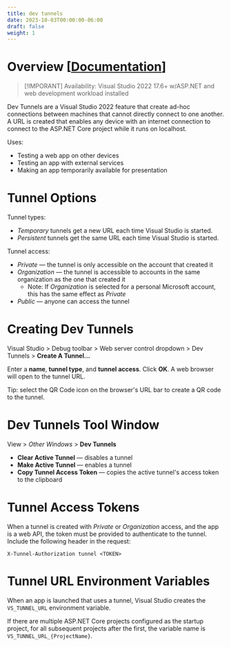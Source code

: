 ```yaml
---
title: dev tunnels
date: 2023-10-03T00:00:00-06:00
draft: false
weight: 1
---
```


# Overview [[Documentation](https://learn.microsoft.com/en-us/aspnet/core/test/dev-tunnels?view=aspnetcore-7.0)]  

> [!IMPORANT] Availability: Visual Studio 2022 17.6+ w/ASP.NET and web development workload installed

Dev Tunnels are a Visual Studio 2022 feature that create ad-hoc connections between machines that cannot directly connect to one another. A URL is created that enables any device with an internet connection to connect to the ASP.NET Core project while it runs on localhost.

Uses:
* Testing a web app on other devices
* Testing an app with external services
* Making an app temporarily available for presentation

# Tunnel Options
Tunnel types:
- *Temporary* tunnels get a new URL each time Visual Studio is started.
- *Persistent* tunnels get the same URL each time Visual Studio is started.

Tunnel access:
- *Private* —  the tunnel is only accessible on the account that created it
- *Organization* — the tunnel is accessible to accounts in the same organization as the one that created it
  - Note: If *Organization* is selected for a personal Microsoft account, this has the same effect as *Private*
- *Public* — anyone can access the tunnel

# Creating Dev Tunnels
Visual Studio > Debug toolbar > Web server control dropdown > Dev Tunnels > **Create A Tunnel...**

Enter a **name**, **tunnel type**, and **tunnel access**.  Click **OK**.  A web browser will open to the tunnel URL.

Tip: select the QR Code icon on the browser's URL bar to create a QR code to the tunnel.

# Dev Tunnels Tool Window
View > *Other Windows* > **Dev Tunnels**
- **Clear Active Tunnel** — disables a tunnel
- **Make Active Tunnel** — enables a tunnel
- **Copy Tunnel Access Token** — copies the active tunnel's access token to the clipboard

# Tunnel Access Tokens
When a tunnel is created with *Private* or *Organization* access, and the app is a web API, the token must be provided to authenticate to the tunnel. Include the following header in the request:
```
X-Tunnel-Authorization tunnel <TOKEN>
```

# Tunnel URL Environment Variables
When an app is launched that uses a tunnel, Visual Studio creates the `VS_TUNNEL_URL` environment variable.

If there are multiple ASP.NET Core projects configured as the startup project, for all subsequent projects after the first, the variable name is `VS_TUNNEL_URL_{ProjectName}`.